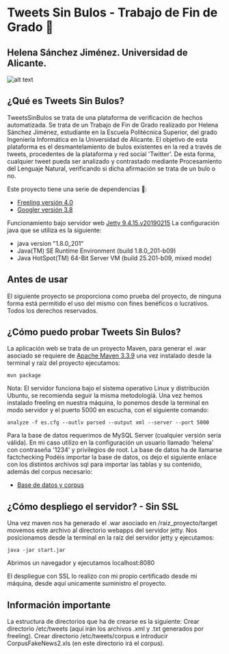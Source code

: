 # Tweets Sin Bulos - Trabajo de Fin de Grado 🚀
## Helena Sánchez Jiménez. Universidad de Alicante.
![alt text](https://github.com/xHelenA7X/tfg/blob/master/src/main/webapp/img/pinocho-logo.png)

## ¿Qué es Tweets Sin Bulos?
TweetsSinBulos se trata de una plataforma de verificación de hechos automatizada. Se trata de un
Trabajo de Fin de Grado realizado por Helena Sánchez Jiménez, estudiante en la Escuela Politécnica Superior, del grado Ingeniería Informática en la Universidad de Alicante. El objetivo de esta plataforma es el desmantelamiento de bulos existentes en la red a través de tweets, procedentes de la plataforma y red social 'Twitter'. De esta forma, cualquier tweet pueda ser analizado y contrastado mediante Procesamiento del Lenguaje Natural, verificando si dicha afirmación se trata de un bulo o no.

Este proyecto tiene una serie de dependencias 🔧:
* [Freeling versión 4.0](https://talp-upc.gitbook.io/freeling-4-0-user-manual/)
* [Googler versión 3.8](https://github.com/jarun/googler/releases/tag/v3.8)

Funcionamiento bajo servidor web [Jetty 9.4.15.v20190215](https://github.com/eclipse/jetty.project/releases/tag/jetty-9.4.15.v20190215)
La configuración java que se utiliza es la siguiente:
* java version "1.8.0_201"
* Java(TM) SE Runtime Environment (build 1.8.0_201-b09)
* Java HotSpot(TM) 64-Bit Server VM (build 25.201-b09, mixed mode)

## Antes de usar
El siguiente proyecto se proporciona como prueba del proyecto, de ninguna forma está permitido el uso del mismo con fines benéficos o lucrativos. Todos los derechos reservados.

## ¿Cómo puedo probar Tweets Sin Bulos?
La aplicación web se trata de un proyecto Maven, para generar el .war asociado se requiere de [Apache Maven 3.3.9](https://maven.apache.org/docs/3.3.9/release-notes.html) una vez instalado desde la terminal y raíz del proyecto ejecutamos:
```
mvn package
```

Nota: El servidor funciona bajo el sistema operativo Linux y distribución Ubuntu, se recomienda seguir la misma metodologíá.
Una vez hemos instalado freeling en nuestra máquina, lo ponemos desde la terminal en modo servidor y el puerto 5000 en escucha, con el siguiente comando:
```
analyze -f es.cfg --outlv parsed --output xml --server --port 5000
```

Para la base de datos requerimos de MySQL Server (cualquier versión sería válida). En mi caso utilizo en la configuración un usuario llamado 'helena' con contraseña '1234' y privilegios de root. La base de datos ha de llamarse factchecking
Podéis importar la base de datos, os dejo el siguiente enlace con los distintos archivos sql para importar las tablas y su contenido, además del corpus necesario:

* [Base de datos y corpus](https://drive.google.com/file/d/1dcISfxWrE8eGFOp1JITH889Go69Jiqma/view?usp=sharing)


## ¿Cómo despliego el servidor? - Sin SSL
Una vez maven nos ha generado el .war asociado en /raiz_proyecto/target movemos este archivo  al directorio webapps del servidor jetty. Nos posicionamos desde la terminal en la raíz del servidor jetty y ejecutamos:
```
java -jar start.jar
```
Abrimos un navegador y ejecutamos localhost:8080

El despliegue con SSL lo realizo con mi propio certificado desde mi máquina, desde aquí unicamente suministro el proyecto.

## Información importante
La estructura de directorios que ha de crearse es la siguiente:
Crear directorio /etc/tweets (aquí irán los archivos .xml y .txt generados por freeling).
Crear directorio /etc/tweets/corpus e introducir CorpusFakeNews2.xls (en este directorio irá el corpus).
